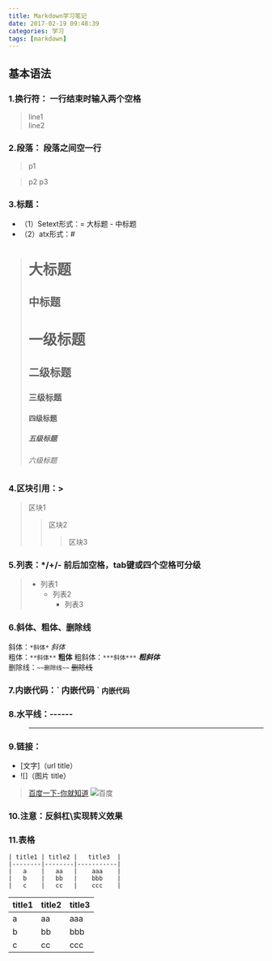 ```yaml
---
title: Markdown学习笔记
date: 2017-02-19 09:48:39
categories: 学习
tags: [markdown]
---
```


基本语法
----------  

### 1.换行符： 一行结束时输入两个空格
>line1  
>line2  

<!--more-->
### 2.段落： 段落之间空一行  
>p1

>p2
>p3  
### 3.标题：
+ （1）Setext形式：= 大标题 - 中标题  
+ （2）atx形式：#  
>大标题
>====== 
>中标题
>------ 
># 一级标题  
>## 二级标题  
>### 三级标题  
>#### 四级标题  
>##### 五级标题  
>###### 六级标题  

### 4.区块引用：\>  
>区块1
>>区块2
>>>区块3  


### 5.列表：*/+/-  前后加空格，tab键或四个空格可分级
>* 列表1
>    + 列表2
>        - 列表3  

### 6.斜体、粗体、删除线
斜体：`*斜体*`   *斜体*  
粗体：`**斜体**`   **粗体**
粗斜体：`***斜体***`   ***粗斜体***  
删除线：`~~删除线~~`   ~~删除线~~

### 7.内嵌代码：\` 内嵌代码 \`  ` 内嵌代码 `  

### 8.水平线：------  
>----------------------

### 9.链接：  
+ [文字]（url title）
+ ![]（图片 title）
>[百度一下-你就知道](http://www.baidu.com "百度一下")
>![百度](baidu.png "百度图片")

### 10.注意：反斜杠\实现转义效果

### 11.表格
```
| title1 | title2 |   title3  |
|--------|--------|-----------|
|   a    |   aa   |    aaa    |
|   b    |   bb   |    bbb    |
|   c    |   cc   |    ccc    |
```

| title1 | title2 |   title3  |
|--------|--------|-----------|
|   a    |   aa   |    aaa    |
|   b    |   bb   |    bbb    |
|   c    |   cc   |    ccc    |
